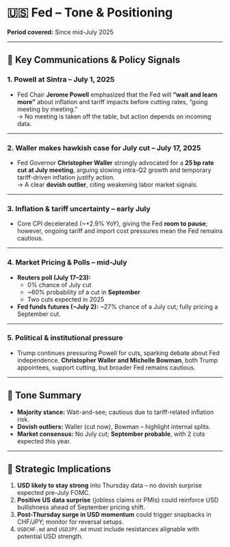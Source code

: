 # 🇺🇸 Fed – Tone & Positioning  
**Period covered:** Since mid-July 2025

---

## 🔹 Key Communications & Policy Signals

### 1. Powell at Sintra – July 1, 2025  
- Fed Chair **Jerome Powell** emphasized that the Fed will **“wait and learn more”** about inflation and tariff impacts before cutting rates, “going meeting by meeting.”  
  → No meeting is taken off the table, but action depends on incoming data.

---

### 2. Waller makes hawkish case for July cut – July 17, 2025  
- Fed Governor **Christopher Waller** strongly advocated for a **25 bp rate cut at July meeting**, arguing slowing intra-Q2 growth and temporary tariff-driven inflation justify action.  
  → A clear **dovish outlier**, citing weakening labor market signals.

---

### 3. Inflation & tariff uncertainty – early July  
- Core CPI decelerated (~+2.9% YoY), giving the Fed **room to pause**; however, ongoing tariff and import cost pressures mean the Fed remains cautious.

---

### 4. Market Pricing & Polls – mid-July  
- **Reuters poll (July 17–23):**  
  - 0% chance of July cut  
  - ~60% probability of a cut in **September**  
  - Two cuts expected in 2025
- **Fed funds futures (~July 2):** ~27% chance of a July cut; fully pricing a September cut.

---

### 5. Political & institutional pressure  
- Trump continues pressuring Powell for cuts, sparking debate about Fed independence. **Christopher Waller and Michelle Bowman**, both Trump appointees, support cutting, but broader Fed remains cautious.

---

## 🧭 Tone Summary

- **Majority stance:** Wait-and-see; cautious due to tariff-related inflation risk.
- **Dovish outliers:** Waller (cut now), Bowman – highlight internal splits.
- **Market consensus:** No July cut; **September probable**, with 2 cuts expected this year.

---

## 🎯 Strategic Implications

1. **USD likely to stay strong** into Thursday data – no dovish surprise expected pre-July FOMC.
2. **Positive US data surprise** (jobless claims or PMIs) could reinforce USD bullishness ahead of September pricing shift.
3. **Post-Thursday surge in USD momentum** could trigger snapbacks in CHF/JPY; monitor for reversal setups.
4. `USDCHF.md` and `USDJPY.md` must include resistances alignable with potential USD strength.
